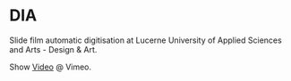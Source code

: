 # DIA

Slide film automatic digitisation at Lucerne University of Applied Sciences and Arts - Design & Art.

Show [Video](https://vimeo.com/233826015) @ Vimeo.
